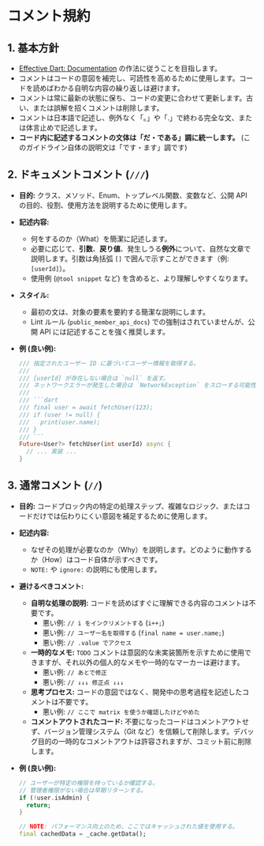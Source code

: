 # コメント規約

## 1. 基本方針

* [Effective Dart: Documentation](https://dart.dev/effective-dart/documentation) の作法に従うことを目指します。
* コメントはコードの意図を補完し、可読性を高めるために使用します。コードを読めばわかる自明な内容の繰り返しは避けます。
* コメントは常に最新の状態に保ち、コードの変更に合わせて更新します。古い、または誤解を招くコメントは削除します。
* コメントは日本語で記述し、例外なく「。」や「.」で終わる完全な文、または体言止めで記述します。
* **コード内に記述するコメントの文体は「だ・である」調に統一します。** (このガイドライン自体の説明文は「です・ます」調です)

## 2. ドキュメントコメント (`///`)

* **目的:** クラス、メソッド、Enum、トップレベル関数、変数など、公開 API の目的、役割、使用方法を説明するために使用します。
* **記述内容:**
  * 何をするのか（What）を簡潔に記述します。
  * 必要に応じて、**引数**、**戻り値**、発生しうる**例外**について、自然な文章で説明します。引数は角括弧 `[]` で囲んで示すことができます（例: `[userId]`）。
  * 使用例 (`@tool snippet` など) を含めると、より理解しやすくなります。
* **スタイル:**
  * 最初の文は、対象の要素を要約する簡潔な説明にします。
  * Lint ルール (`public_member_api_docs`) での強制はされていませんが、公開 API には記述することを強く推奨します。
* **例 (良い例):**

    ```dart
    /// 指定されたユーザー ID に基づいてユーザー情報を取得する。
    ///
    /// [userId] が存在しない場合は `null` を返す。
    /// ネットワークエラーが発生した場合は `NetworkException` をスローする可能性がある。
    ///
    /// ```dart
    /// final user = await fetchUser(123);
    /// if (user != null) {
    ///   print(user.name);
    /// }
    /// ```
    Future<User?> fetchUser(int userId) async {
      // ... 実装 ...
    }
    ```

## 3. 通常コメント (`//`)

* **目的:** コードブロック内の特定の処理ステップ、複雑なロジック、またはコードだけでは伝わりにくい意図を補足するために使用します。
* **記述内容:**
  * なぜその処理が必要なのか（Why）を説明します。どのように動作するか（How）はコード自体が示すべきです。
  * `NOTE:` や `ignore:` の説明にも使用します。
* **避けるべきコメント:**
  * **自明な処理の説明:** コードを読めばすぐに理解できる内容のコメントは不要です。
    * 悪い例: `// i をインクリメントする` (`i++;`)
    * 悪い例: `// ユーザー名を取得する` (`final name = user.name;`)
    * 悪い例: `// .value でアクセス`
  * **一時的なメモ:** `TODO` コメントは意図的な未実装箇所を示すために使用できますが、それ以外の個人的なメモや一時的なマーカーは避けます。
    * 悪い例: `// あとで修正`
    * 悪い例: `// ↓↓↓ 修正点 ↓↓↓`
  * **思考プロセス:** コードの意図ではなく、開発中の思考過程を記述したコメントは不要です。
    * 悪い例: `// ここで matrix を使うか確認したけどやめた`
  * **コメントアウトされたコード:** 不要になったコードはコメントアウトせず、バージョン管理システム（Git など）を信頼して削除します。デバッグ目的の一時的なコメントアウトは許容されますが、コミット前に削除します。
* **例 (良い例):**

    ```dart
    // ユーザーが特定の権限を持っているか確認する。
    // 管理者権限がない場合は早期リターンする。
    if (!user.isAdmin) {
      return;
    }

    // NOTE: パフォーマンス向上のため、ここではキャッシュされた値を使用する。
    final cachedData = _cache.getData();
    ```
